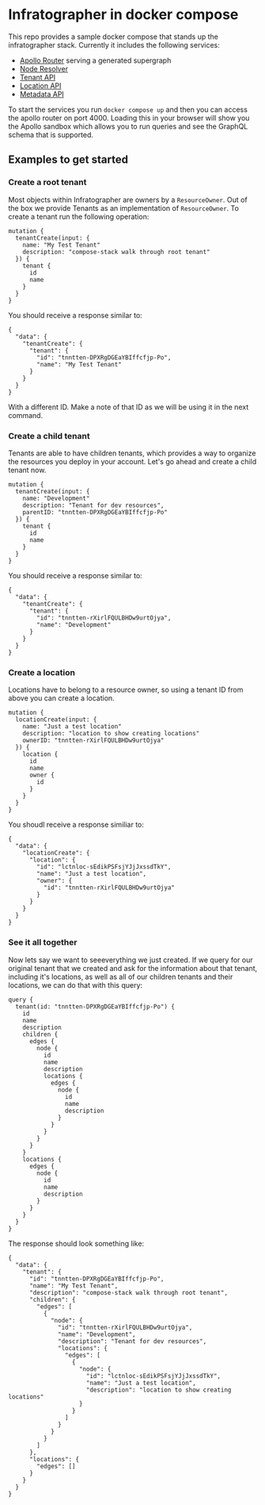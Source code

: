 # Infratographer in docker compose

This repo provides a sample docker compose that stands up the infratographer stack. Currently it includes the following services:

- [Apollo Router]() serving a generated supergraph
- [Node Resolver](https://github.com/infratographer/node-resolver)
- [Tenant API](https://github.com/infratographer/tenant-api)
- [Location API](https://github.com/infratographer/location-api)
- [Metadata API](https://github.com/infratographer/metadata-api)


To start the services you run `docker compose up` and then you can access the apollo router on port 4000. Loading this
in your browser will show you the Apollo sandbox which allows you to run queries and see the GraphQL schema that is
supported.


## Examples to get started

### Create a root tenant

Most objects within Infratographer are owners by a `ResourceOwner`. Out of the box we provide Tenants as an implementation
of `ResourceOwner`. To create a tenant run the following operation:

```
mutation {
  tenantCreate(input: {
    name: "My Test Tenant"
    description: "compose-stack walk through root tenant"
  }) {
    tenant {
      id
      name
    }
  }
}
```

You should receive a response similar to:

```
{
  "data": {
    "tenantCreate": {
      "tenant": {
        "id": "tnntten-DPXRgDGEaYBIffcfjp-Po",
        "name": "My Test Tenant"
      }
    }
  }
}
```

With a different ID. Make a note of that ID as we will be using it in the next command.

### Create a child tenant

Tenants are able to have children tenants, which provides a way to organize the resources you deploy in your account.
Let's go ahead and create a child tenant now.

```
mutation {
  tenantCreate(input: {
    name: "Development"
    description: "Tenant for dev resources",
    parentID: "tnntten-DPXRgDGEaYBIffcfjp-Po"
  }) {
    tenant {
      id
      name
    }
  }
}
```

You should receive a response similar to:

```
{
  "data": {
    "tenantCreate": {
      "tenant": {
        "id": "tnntten-rXirlFQULBHDw9urtOjya",
        "name": "Development"
      }
    }
  }
}
```

### Create a location

Locations have to belong to a resource owner, so using a tenant ID from above you can create a location.

```
mutation {
  locationCreate(input: {
    name: "Just a test location"
    description: "location to show creating locations"
    ownerID: "tnntten-rXirlFQULBHDw9urtOjya"
  }) {
    location {
      id
      name
      owner {
        id
      }
    }
  }
}
```

You shoudl receive a response similiar to:

```
{
  "data": {
    "locationCreate": {
      "location": {
        "id": "lctnloc-sEdikPSFsjYJjJxssdTkY",
        "name": "Just a test location",
        "owner": {
          "id": "tnntten-rXirlFQULBHDw9urtOjya"
        }
      }
    }
  }
}
```


### See it all together

Now lets say we want to seeeverything we just created. If we query for our original tenant that we created and ask for the information about that tenant, including it's locations, as well as all of our children tenants and their locations, we can do that with this query:

```
query {
  tenant(id: "tnntten-DPXRgDGEaYBIffcfjp-Po") {
    id
    name
    description
    children {
      edges {
        node {
          id
          name
          description
          locations {
            edges {
              node {
                id
                name
                description
              }
            }
          }
        }
      }
    }
    locations {
      edges {
        node {
          id
          name
          description
        }
      }
    }
  }
}
```

The response should look something like:

```
{
  "data": {
    "tenant": {
      "id": "tnntten-DPXRgDGEaYBIffcfjp-Po",
      "name": "My Test Tenant",
      "description": "compose-stack walk through root tenant",
      "children": {
        "edges": [
          {
            "node": {
              "id": "tnntten-rXirlFQULBHDw9urtOjya",
              "name": "Development",
              "description": "Tenant for dev resources",
              "locations": {
                "edges": [
                  {
                    "node": {
                      "id": "lctnloc-sEdikPSFsjYJjJxssdTkY",
                      "name": "Just a test location",
                      "description": "location to show creating locations"
                    }
                  }
                ]
              }
            }
          }
        ]
      },
      "locations": {
        "edges": []
      }
    }
  }
}
```
